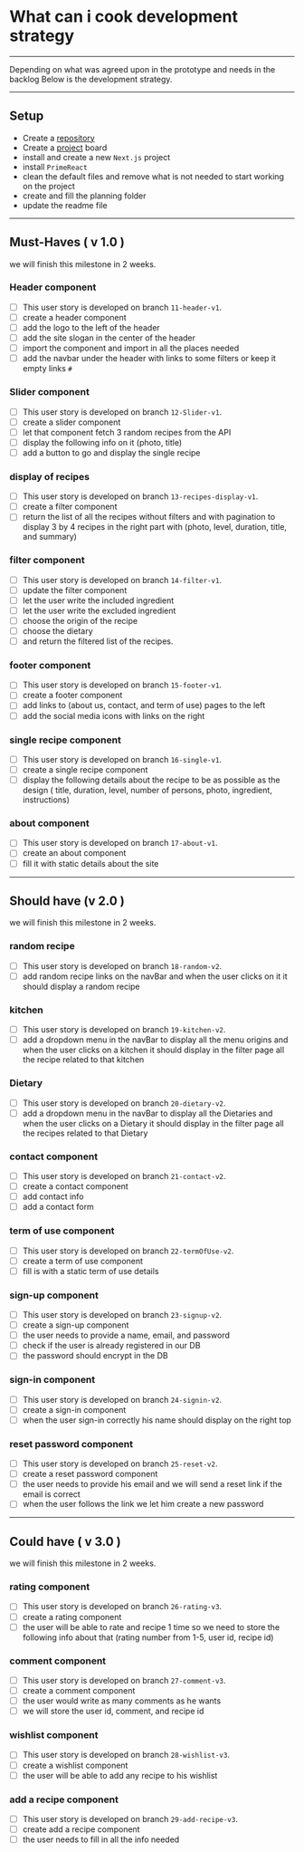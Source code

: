 # What can i cook development strategy

---
Depending on what was agreed upon in the prototype and needs in the backlog
Below is the development strategy.

---

## Setup

- Create a [repository](https://github.com/HYF-Class19/RCP-Team)
- Create a [project](https://github.com/orgs/HYF-Class19/projects/37) board
- install and create a new `Next.js` project
- install `PrimeReact`
- clean the default files and remove what is not needed to start working on the project
- create and fill the planning folder
- update the readme file

---

## Must-Haves ( v 1.0 )

we will finish this milestone in 2 weeks.

### Header component

- [ ] This user story is developed on branch `11-header-v1`.
- [ ] create a header component
- [ ] add the logo to the left of the header
- [ ] add the site slogan in the center of the header
- [ ] import the component and import in all the places needed
- [ ] add the navbar under the header with links to some filters or keep it empty links `#`

### Slider component

- [ ] This user story is developed on branch `12-Slider-v1`.
- [ ] create a slider component
- [ ] let that component fetch 3 random recipes from the API
- [ ] display the following info on it (photo, title)
- [ ] add a button to go and display the single recipe

### display of recipes

- [ ] This user story is developed on branch `13-recipes-display-v1`.
- [ ] create a filter component
- [ ] return the list of all the recipes without filters and with pagination to display 3 by 4 recipes in the right part with (photo, level, duration, title, and summary)

### filter component

- [ ] This user story is developed on branch `14-filter-v1`.
- [ ] update the filter component
- [ ] let the user write the included ingredient
- [ ] let the user write the excluded ingredient
- [ ] choose the origin of the recipe
- [ ] choose the dietary
- [ ] and return the filtered list of the recipes.

### footer component

- [ ] This user story is developed on branch `15-footer-v1`.
- [ ] create a footer component
- [ ] add links to (about us, contact, and term of use) pages to the left
- [ ] add the social media icons with links on the right

### single recipe component

- [ ] This user story is developed on branch `16-single-v1`.
- [ ] create a single recipe component
- [ ] display the following details about the recipe to be as possible as the design ( title, duration, level, number of persons, photo, ingredient, instructions)
  
### about component

- [ ] This user story is developed on branch `17-about-v1`.
- [ ] create an about component
- [ ] fill it with static details about the site

---

## Should have (v 2.0 )

we will finish this milestone in 2 weeks.

### random recipe

- [ ] This user story is developed on branch `18-random-v2`.
- [ ] add random recipe links on the navBar and when the user clicks on it it should display a random recipe

### kitchen

- [ ] This user story is developed on branch `19-kitchen-v2`.
- [ ] add a dropdown menu in the navBar to display all the menu origins and when the user clicks on a kitchen it should display in the filter page all the recipe related to that kitchen

### Dietary

- [ ] This user story is developed on branch `20-dietary-v2`.
- [ ] add a dropdown menu in the navBar to display all the Dietaries and when the user clicks on a Dietary it should display in the filter page all the recipes related to that Dietary

### contact component

- [ ] This user story is developed on branch `21-contact-v2`.
- [ ] create a contact component
- [ ] add contact info
- [ ] add a contact form

### term of use component

- [ ] This user story is developed on branch `22-termOfUse-v2`.
- [ ] create a term of use component
- [ ] fill is with a static term of use details

### sign-up component

- [ ] This user story is developed on branch `23-signup-v2`.
- [ ] create a sign-up component
- [ ] the user needs to provide a name, email, and password
- [ ] check if the user is already registered in our DB
- [ ] the password should encrypt in the DB

### sign-in component

- [ ] This user story is developed on branch `24-signin-v2`.
- [ ] create a sign-in component
- [ ] when the user sign-in correctly his name should display on the right top

### reset password component

- [ ] This user story is developed on branch `25-reset-v2`.
- [ ] create a reset password component
- [ ] the user needs to provide his email and we will send a reset link if the email is correct
- [ ] when the user follows the link we let him create a new password

---

## Could have ( v 3.0 )

we will finish this milestone in 2 weeks.

### rating component

- [ ] This user story is developed on branch `26-rating-v3`.
- [ ] create a rating component
- [ ] the user will be able to rate and recipe 1 time so we need to store the following info about that (rating number from 1-5, user id, recipe id)

### comment component

- [ ] This user story is developed on branch `27-comment-v3`.
- [ ] create a comment component
- [ ] the user would write as many comments as he wants
- [ ] we will store the user id, comment, and recipe id

### wishlist component

- [ ] This user story is developed on branch `28-wishlist-v3`.
- [ ] create a wishlist component
- [ ] the user will be able to add any recipe to his wishlist

### add a recipe component

- [ ] This user story is developed on branch `29-add-recipe-v3`.
- [ ] create add a recipe component
- [ ] the user needs to fill in all the info needed